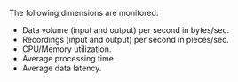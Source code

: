 The following dimensions are monitored:
- Data volume (input and output) per second in bytes/sec.
- Recordings (input and output) per second in pieces/sec.
- CPU/Memory utilization.
- Average processing time.
- Average data latency.
